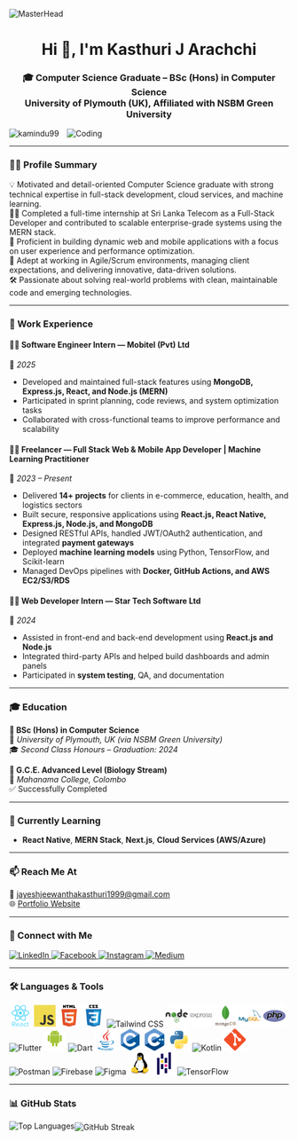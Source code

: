 ![MasterHead](https://static.pingcap.com/files/2022/12/05072707/chatGPT-GitHub-banner.jpg)

<h1 align="center">Hi 👋, I'm Kasthuri J Arachchi</h1>
<h3 align="center">🎓 Computer Science Graduate – BSc (Hons) in Computer Science<br>University of Plymouth (UK), Affiliated with NSBM Green University</h3>


<img align="right" alt="Coding" width="400" src="https://cdn.dribbble.com/users/1162077/screenshots/3848914/programmer.gif" />

<p align="left">
  <img src="https://komarev.com/ghpvc/?username=kamindu99&label=Profile%20views&color=0e75b6&style=flat" alt="kamindu99" />
</p>

---

### 🧑‍💼 Profile Summary

💡 Motivated and detail-oriented Computer Science graduate with strong technical expertise in full-stack development, cloud services, and machine learning.  
🧑‍💻 Completed a full-time internship at Sri Lanka Telecom as a Full-Stack Developer and contributed to scalable enterprise-grade systems using the MERN stack.  
🚀 Proficient in building dynamic web and mobile applications with a focus on user experience and performance optimization.  
🔄 Adept at working in Agile/Scrum environments, managing client expectations, and delivering innovative, data-driven solutions.  
🛠️ Passionate about solving real-world problems with clean, maintainable code and emerging technologies.

---

### 💼 Work Experience

#### 🧑‍💻 Software Engineer Intern — Mobitel (Pvt) Ltd  
📅 *2025*  
- Developed and maintained full-stack features using **MongoDB, Express.js, React, and Node.js (MERN)**  
- Participated in sprint planning, code reviews, and system optimization tasks  
- Collaborated with cross-functional teams to improve performance and scalability  

#### 👨‍💻 Freelancer — Full Stack Web & Mobile App Developer | Machine Learning Practitioner  
📅 *2023 – Present*  
- Delivered **14+ projects** for clients in e-commerce, education, health, and logistics sectors  
- Built secure, responsive applications using **React.js, React Native, Express.js, Node.js, and MongoDB**  
- Designed RESTful APIs, handled JWT/OAuth2 authentication, and integrated **payment gateways**  
- Deployed **machine learning models** using Python, TensorFlow, and Scikit-learn  
- Managed DevOps pipelines with **Docker, GitHub Actions, and AWS EC2/S3/RDS**  

#### 🧑‍💼 Web Developer Intern — Star Tech Software Ltd  
📅 *2024*  
- Assisted in front-end and back-end development using **React.js and Node.js**  
- Integrated third-party APIs and helped build dashboards and admin panels  
- Participated in **system testing**, QA, and documentation  

---

### 🎓 Education

**📘 BSc (Hons) in Computer Science**  
🏫 *University of Plymouth, UK (via NSBM Green University)*  
🎓 *Second Class Honours – Graduation: 2024*

**📗 G.C.E. Advanced Level (Biology Stream)**  
🏫 *Mahanama College, Colombo*  
✅ Successfully Completed

---

### 🌱 Currently Learning

- **React Native**, **MERN Stack**, **Next.js**, **Cloud Services (AWS/Azure)**

---

### 📫 Reach Me At

📧 jayeshjeewanthakasthuri1999@gmail.com  
🌐 [Portfolio Website](https://new-portfolio-cyan-tau.vercel.app/)

---

### 🔗 Connect with Me

<p align="left">
  <a href="https://linkedin.com/in/jayesh-jeewantha-kasthuri-arachchi-b43308280" target="_blank">
    <img src="https://cdn-icons-png.flaticon.com/512/174/174857.png" alt="LinkedIn" width="30" />
  </a>
  <a href="https://facebook.com/" target="_blank">
    <img src="https://cdn-icons-png.flaticon.com/512/145/145802.png" alt="Facebook" width="30" />
  </a>
  <a href="https://instagram.com/" target="_blank">
    <img src="https://cdn-icons-png.flaticon.com/512/1409/1409946.png" alt="Instagram" width="30" />
  </a>
  <a href="https://medium.com/" target="_blank">
    <img src="https://cdn-icons-png.flaticon.com/512/2111/2111505.png" alt="Medium" width="30" />
  </a>
</p>

---

### 🛠️ Languages & Tools

<p align="left">
  <!-- Frontend -->
  <img src="https://raw.githubusercontent.com/devicons/devicon/master/icons/react/react-original-wordmark.svg" alt="React" width="40" />
  <img src="https://raw.githubusercontent.com/devicons/devicon/master/icons/javascript/javascript-original.svg" alt="JavaScript" width="40"/>
  <img src="https://raw.githubusercontent.com/devicons/devicon/master/icons/html5/html5-original-wordmark.svg" alt="HTML5" width="40" />
  <img src="https://raw.githubusercontent.com/devicons/devicon/master/icons/css3/css3-original-wordmark.svg" alt="CSS3" width="40" />
  <img src="https://www.vectorlogo.zone/logos/tailwindcss/tailwindcss-icon.svg" alt="Tailwind CSS" width="40"/>

  <!-- Backend -->
  <img src="https://raw.githubusercontent.com/devicons/devicon/master/icons/nodejs/nodejs-original-wordmark.svg" alt="Node.js" width="40"/>
  <img src="https://raw.githubusercontent.com/devicons/devicon/master/icons/express/express-original-wordmark.svg" alt="Express" width="40"/>
  <img src="https://raw.githubusercontent.com/devicons/devicon/master/icons/mongodb/mongodb-original-wordmark.svg" alt="MongoDB" width="40"/>
  <img src="https://raw.githubusercontent.com/devicons/devicon/master/icons/mysql/mysql-original-wordmark.svg" alt="MySQL" width="40"/>
  <img src="https://raw.githubusercontent.com/devicons/devicon/master/icons/php/php-original.svg" alt="PHP" width="40"/>

  <!-- Mobile -->
  <img src="https://www.vectorlogo.zone/logos/flutterio/flutterio-icon.svg" alt="Flutter" width="40"/>
  <img src="https://raw.githubusercontent.com/devicons/devicon/master/icons/android/android-original-wordmark.svg" alt="Android" width="40"/>
  <img src="https://www.vectorlogo.zone/logos/dartlang/dartlang-icon.svg" alt="Dart" width="40"/>

  <!-- Programming -->
  <img src="https://raw.githubusercontent.com/devicons/devicon/master/icons/java/java-original.svg" alt="Java" width="40"/>
  <img src="https://raw.githubusercontent.com/devicons/devicon/master/icons/c/c-original.svg" alt="C" width="40"/>
  <img src="https://raw.githubusercontent.com/devicons/devicon/master/icons/cplusplus/cplusplus-original.svg" alt="C++" width="40"/>
  <img src="https://raw.githubusercontent.com/devicons/devicon/master/icons/python/python-original.svg" alt="Python" width="40"/>
  <img src="https://www.vectorlogo.zone/logos/kotlinlang/kotlinlang-icon.svg" alt="Kotlin" width="40"/>

  <!-- Tools -->
  <img src="https://raw.githubusercontent.com/devicons/devicon/master/icons/git/git-original.svg" alt="Git" width="40"/>
  <img src="https://www.vectorlogo.zone/logos/getpostman/getpostman-icon.svg" alt="Postman" width="40"/>
  <img src="https://www.vectorlogo.zone/logos/firebase/firebase-icon.svg" alt="Firebase" width="40"/>
  <img src="https://www.vectorlogo.zone/logos/figma/figma-icon.svg" alt="Figma" width="40"/>
  <img src="https://raw.githubusercontent.com/devicons/devicon/master/icons/linux/linux-original.svg" alt="Linux" width="40"/>

  <!-- AI / Data -->
  <img src="https://raw.githubusercontent.com/devicons/devicon/master/icons/pandas/pandas-original.svg" alt="Pandas" width="40"/>
  <img src="https://www.vectorlogo.zone/logos/tensorflow/tensorflow-icon.svg" alt="TensorFlow" width="40"/>
</p>

---

### 📊 GitHub Stats

<p>
  <img align="left" src="https://github-readme-stats.vercel.app/api/top-langs?username=kamindu99&show_icons=true&locale=en&layout=compact" alt="Top Languages" />
</p>



<p>
  <img align="center" src="https://github-readme-streak-stats.herokuapp.com/?user=kamindu99" alt="GitHub Streak" />
</p>







